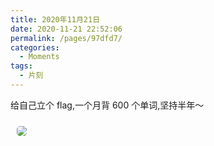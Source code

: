 ```yaml
---
title: 2020年11月21日
date: 2020-11-21 22:52:06
permalink: /pages/97dfd7/
categories:
  - Moments
tags:
  - 片刻
---
```


给自己立个 flag,一个月背 600 个单词,坚持半年～

<img src="https://cdn.jsdelivr.net/gh/xiaojun996/CDN/images/anime/fate/843699.png" style="margin: 10px; border-radius: 5px;" />

<!-- more -->
